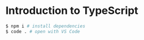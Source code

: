 # Introduction to TypeScript

```bash
$ npm i # install dependencies
$ code . # open with VS Code
```